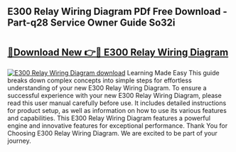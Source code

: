 ## E300 Relay Wiring Diagram PDf Free Download - Part-q28 Service Owner Guide So32i

# <h2><a href="http://dfhuch.blite.top/?on=E300+Relay+Wiring+Diagram">🔗Download New 👉🔴 E300 Relay Wiring Diagram</a></h2>

[![E300 Relay Wiring Diagram download](https://i.imgur.com/lujVjoI.png)](http://dfhuch.blite.top/?on=E300+Relay+Wiring+Diagram)
Learning Made Easy This guide breaks down complex concepts into simple steps for effortless understanding of your new E300 Relay Wiring Diagram. To ensure a successful experience with your new E300 Relay Wiring Diagram, please read this user manual carefully before use. It includes detailed instructions for product setup, as well as information on how to use its various features and capabilities. This E300 Relay Wiring Diagram features a powerful engine and innovative features for exceptional performance. Thank You for Choosing E300 Relay Wiring Diagram. We are excited to be part of your journey.
